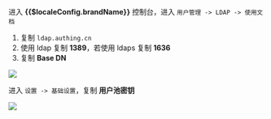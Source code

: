 进入 **{{$localeConfig.brandName}}** 控制台，进入 `用户管理 -> LDAP -> 使用文档`

1. 复制 `ldap.authing.cn`
2. 使用 ldap 复制 **1389**，若使用 ldaps 复制 **1636**
3. 复制 **Base DN**

<img src="~@imagesZhCn/integration/ldap-nexus/1-1.png" class="md-img-padding" />

进入 `设置 -> 基础设置`，复制 **用户池密钥**

<img src="~@imagesZhCn/integration/ldap-nexus/1-2.png" class="md-img-padding" />
